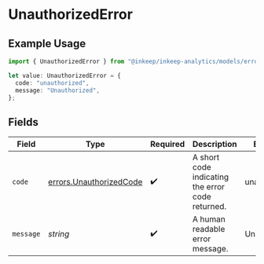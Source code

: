 # UnauthorizedError

## Example Usage

```typescript
import { UnauthorizedError } from "@inkeep/inkeep-analytics/models/errors";

let value: UnauthorizedError = {
  code: "unauthorized",
  message: "Unauthorized",
};
```

## Fields

| Field                                                              | Type                                                               | Required                                                           | Description                                                        | Example                                                            |
| ------------------------------------------------------------------ | ------------------------------------------------------------------ | ------------------------------------------------------------------ | ------------------------------------------------------------------ | ------------------------------------------------------------------ |
| `code`                                                             | [errors.UnauthorizedCode](../../models/errors/unauthorizedcode.md) | :heavy_check_mark:                                                 | A short code indicating the error code returned.                   | unauthorized                                                       |
| `message`                                                          | *string*                                                           | :heavy_check_mark:                                                 | A human readable error message.                                    | Unauthorized                                                       |